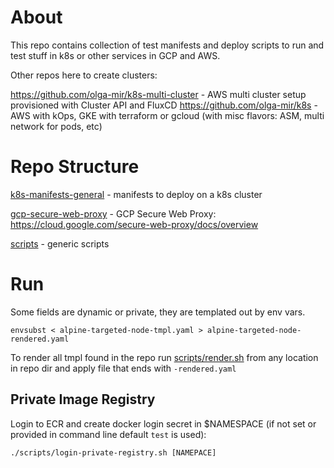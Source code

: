 # About

This repo contains collection of test manifests and deploy scripts to run and test stuff in k8s or other services in GCP and AWS.

Other repos here to create clusters:

https://github.com/olga-mir/k8s-multi-cluster - AWS multi cluster setup provisioned with Cluster API and FluxCD
https://github.com/olga-mir/k8s - AWS with kOps, GKE with terraform or gcloud (with misc flavors: ASM, multi network for pods, etc)

# Repo Structure

[k8s-manifests-general](./k8s-manifests-general) - manifests to deploy on a k8s cluster

[gcp-secure-web-proxy](./gcp-secure-web-proxy) - GCP Secure Web Proxy: https://cloud.google.com/secure-web-proxy/docs/overview

[scripts](./scripts) -  generic scripts

# Run

Some fields are dynamic or private, they are templated out by env vars.

```
envsubst < alpine-targeted-node-tmpl.yaml > alpine-targeted-node-rendered.yaml
```

To render all tmpl found in the repo run [scripts/render.sh](./scripts/render.sh) from any location in repo dir and apply file that ends with `-rendered.yaml`


## Private Image Registry

Login to ECR and create docker login secret in $NAMESPACE (if not set or provided in command line default `test` is used):

```
./scripts/login-private-registry.sh [NAMEPACE]
```
